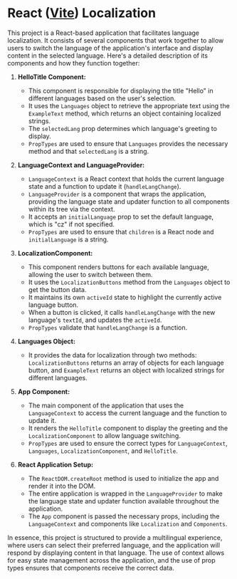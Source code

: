 # **React ([Vite](https://vitejs.dev/)) Localization**

This project is a React-based application that facilitates language localization. It consists of several components that work together to allow users to switch the language of the application's interface and display content in the selected language. Here's a detailed description of its components and how they function together:

1. **HelloTitle Component:**

    - This component is responsible for displaying the title "Hello" in different languages based on the user's selection.
    - It uses the `Languages` object to retrieve the appropriate text using the `ExampleText` method, which returns an object containing localized strings.
    - The `selectedLang` prop determines which language's greeting to display.
    - `PropTypes` are used to ensure that `Languages` provides the necessary method and that `selectedLang` is a string.

2. **LanguageContext and LanguageProvider:**

    - `LanguageContext` is a React context that holds the current language state and a function to update it (`handleLangChange`).
    - `LanguageProvider` is a component that wraps the application, providing the language state and updater function to all components within its tree via the context.
    - It accepts an `initialLanguage` prop to set the default language, which is "cz" if not specified.
    - `PropTypes` are used to ensure that `children` is a React node and `initialLanguage` is a string.

3. **LocalizationComponent:**

    - This component renders buttons for each available language, allowing the user to switch between them.
    - It uses the `LocalizationButtons` method from the `Languages` object to get the button data.
    - It maintains its own `activeId` state to highlight the currently active language button.
    - When a button is clicked, it calls `handleLangChange` with the new language's `textId`, and updates the `activeId`.
    - `PropTypes` validate that `handleLangChange` is a function.

4. **Languages Object:**

    - It provides the data for localization through two methods: `LocalizationButtons` returns an array of objects for each language button, and `ExampleText` returns an object with localized strings for different languages.

5. **App Component:**

    - The main component of the application that uses the `LanguageContext` to access the current language and the function to update it.
    - It renders the `HelloTitle` component to display the greeting and the `LocalizationComponent` to allow language switching.
    - `PropTypes` are used to ensure the correct types for `LanguageContext`, `Languages`, `LocalizationComponent`, and `HelloTitle`.

6. **React Application Setup:**

    - The `ReactDOM.createRoot` method is used to initialize the app and render it into the DOM.
    - The entire application is wrapped in the `LanguageProvider` to make the language state and updater function available throughout the application.
    - The `App` component is passed the necessary props, including the `LanguageContext` and components like `Localization` and `Components`.

In essence, this project is structured to provide a multilingual experience, where users can select their preferred language, and the application will respond by displaying content in that language. The use of context allows for easy state management across the application, and the use of prop types ensures that components receive the correct data.
